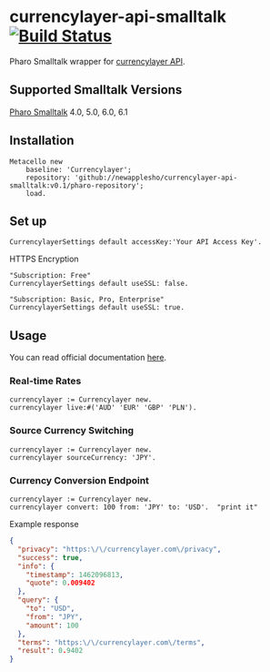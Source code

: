 # currencylayer-api-smalltalk [![Build Status](https://travis-ci.org/newapplesho/currencylayer-api-smalltalk.svg?branch=master)](https://travis-ci.org/newapplesho/currencylayer-api-smalltalk)

Pharo Smalltalk wrapper for [currencylayer API](https://currencylayer.com).

## Supported Smalltalk Versions
[Pharo Smalltalk](http://pharo.org/) 4.0, 5.0, 6.0, 6.1

## Installation

```smalltalk
Metacello new
    baseline: 'Currencylayer';
    repository: 'github://newapplesho/currencylayer-api-smalltalk:v0.1/pharo-repository';
    load.
```

## Set up
```smalltalk
CurrencylayerSettings default accessKey:'Your API Access Key'.
```

HTTPS Encryption

```smalltalk
"Subscription: Free"
CurrencylayerSettings default useSSL: false.

"Subscription: Basic, Pro, Enterprise"
CurrencylayerSettings default useSSL: true.
```

## Usage
You can read official documentation [here](https://currencylayer.com/documentation).

### Real-time Rates

```smalltalk
currencylayer := Currencylayer new.
currencylayer live:#('AUD' 'EUR' 'GBP' 'PLN').
```

### Source Currency Switching

```smalltalk
currencylayer := Currencylayer new.
currencylayer sourceCurrency: 'JPY'.
```

### Currency Conversion Endpoint

```smalltalk
currencylayer := Currencylayer new.
currencylayer convert: 100 from: 'JPY' to: 'USD'.  "print it"
```

Example response

```json
{
  "privacy": "https:\/\/currencylayer.com\/privacy",
  "success": true,
  "info": {
    "timestamp": 1462096813,
    "quote": 0.009402
  },
  "query": {
    "to": "USD",
    "from": "JPY",
    "amount": 100
  },
  "terms": "https:\/\/currencylayer.com\/terms",
  "result": 0.9402
}
```
